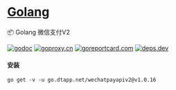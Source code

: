 <h1>
<a href="https://www.dtapp.net/">Golang</a>
</h1>

📦 Golang 微信支付V2

[comment]: <> (go)
[![godoc](https://pkg.go.dev/badge/go.dtapp.net/wechatpayapiv2?status.svg)](https://pkg.go.dev/go.dtapp.net/wechatpayapiv2)
[![goproxy.cn](https://goproxy.cn/stats/go.dtapp.net/wechatpayapiv2/badges/download-count.svg)](https://goproxy.cn/stats/go.dtapp.net/wechatpayapiv2)
[![goreportcard.com](https://goreportcard.com/badge/go.dtapp.net/wechatpayapiv2)](https://goreportcard.com/report/go.dtapp.net/wechatpayapiv2)
[![deps.dev](https://img.shields.io/badge/deps-go-red.svg)](https://deps.dev/go/go.dtapp.net%2Fwechatpayapiv2)

#### 安装

```shell
go get -v -u go.dtapp.net/wechatpayapiv2@v1.0.16
```

